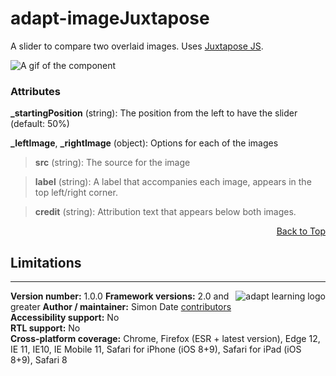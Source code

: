 # adapt-imageJuxtapose  

A slider to compare two overlaid images. Uses [Juxtapose JS](https://github.com/NUKnightLab/juxtapose).

![A gif of the component](https://rawcdn.githack.com/simondate/assets/31f5b491ab03ff23bcd39f840a2eb4bddeec22c9/imageJuxtapose.gif)

### Attributes

**_startingPosition** (string): The position from the left to have the slider (default: 50%)

**_leftImage**, **_rightImage** (object): Options for each of the images

> **src** (string): The source for the image

> **label** (string): A label that accompanies each image, appears in the top left/right corner.

> **credit** (string): Attribution text that appears below both images.

<div float align=right><a href="#top">Back to Top</a></div>

## Limitations

----------------------------
**Version number:**  1.0.0   <a href="https://community.adaptlearning.org/" target="_blank"><img src="https://github.com/adaptlearning/documentation/blob/master/04_wiki_assets/plug-ins/images/adapt-logo-mrgn-lft.jpg" alt="adapt learning logo" align="right"></a>
**Framework versions:** 2.0 and greater
**Author / maintainer:** Simon Date [contributors](https://github.com/simondate/adapt-imageJuxtapose/graphs/contributors)  
**Accessibility support:** No   
**RTL support:** No  
**Cross-platform coverage:** Chrome, Firefox (ESR + latest version), Edge 12, IE 11, IE10, IE Mobile 11, Safari for iPhone (iOS 8+9), Safari for iPad (iOS 8+9), Safari 8     
